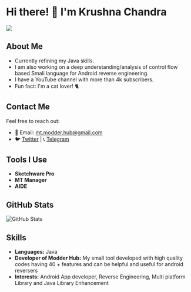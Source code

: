 # Hi there! 👋 I'm Krushna Chandra
![](https://komarev.com/ghpvc/?username=developer-krushna&color=green)
## About Me

- Currently refining my Java skills.
- I am also working on a deep understanding/analysis of control flow based Smali language for Android reverse engineering.
- I have a YouTube channel with more than 4k subscribers.
- Fun fact: I'm a cat lover! 🐈

## Contact Me

Feel free to reach out:

- 📧 Email: [mt.modder.hub@gmail.com](mailto:mt.modder.hub@gmail.com)
- 🐦 [Twitter](https://twitter.com/KrushnaMaharna) | 📞 [Telegram](https://t.me/Modder_Hub)

## Tools I Use

- **Sketchware Pro**
- **MT Manager**
- **AIDE**

## GitHub Stats

![GitHub Stats](https://github-readme-stats.vercel.app/api?username=developer-krushna&show_icons=true&count_private=true&theme=dark)

## Skills

- **Languages:** Java
- **Developer of Modder Hub:** My small tool developed with high quality codes having 40 + features and can be helpful and useful for android reversers
- **Interests:** Android App developer, Reverse Engineering, Multi platform Library and Java Library Enhancement
